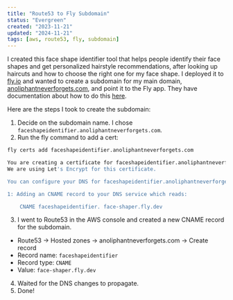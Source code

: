 ```yaml
---
title: "Route53 to Fly Subdomain"
status: "Evergreen"
created: "2023-11-21"
updated: "2024-11-21"
tags: [aws, route53, fly, subdomain]
---
```

I created this face shape identifier tool that helps people identify their face shapes and get
personalized hairstyle recommendations, after looking up haircuts and how to choose the right one for my face shape.
I deployed it to [fly.io](fly.io) and wanted to create a subdomain for my main domain, [anoliphantneverforgets.com](anoliphantneverforgets.com),
and point it to the Fly app. They have documentation about how to do this [here](https://fly.io/docs/networking/custom-domain/#teaching-your-app-about-custom-domains).

Here are the steps I took to create the subdomain:

1. Decide on the subdomain name. I chose `faceshapeidentifier.anoliphantneverforgets.com`.
2. Run the fly command to add a cert:
```bash
fly certs add faceshapeidentifier.anoliphantneverforgets.com

You are creating a certificate for faceshapeidentifier.anoliphantneverforgets.com
We are using Let's Encrypt for this certificate.

You can configure your DNS for faceshapeidentifier.anoliphantneverforgets.com by:

1: Adding an CNAME record to your DNS service which reads:

    CNAME faceshapeidentifier. face-shaper.fly.dev
```
3. I went to Route53 in the AWS console and created a new CNAME record for the subdomain.
  - Route53 -> Hosted zones -> anoliphantneverforgets.com -> Create record
  - Record name: `faceshapeidentifier`
  - Record type: `CNAME`
  - Value: `face-shaper.fly.dev`
4. Waited for the DNS changes to propagate.
5. Done!
